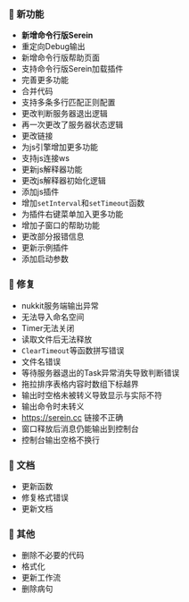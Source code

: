 
### 🚀 新功能

- **新增命令行版Serein**
- 重定向Debug输出
- 新增命令行版帮助页面
- 支持命令行版Serein加载插件
- 完善更多功能
- 合并代码
- 支持多条多行匹配正则配置
- 更改判断服务器退出逻辑
- 再一次更改了服务器状态逻辑
- 更改链接
- 为js引擎增加更多功能
- 支持js连接ws
- 更新js解释器功能
- 更改js解释器初始化逻辑
- 添加js插件
- 增加`setInterval`和`setTimeout`函数
- 为插件右键菜单加入更多功能
- 增加子窗口的帮助功能
- 更改部分报错信息
- 更新示例插件
- 添加启动参数

### 🐛 修复

- nukkit服务端输出异常
- 无法导入命名空间
- Timer无法关闭
- 读取文件后无法释放
- `ClearTimeout`等函数拼写错误
- 文件名错误
- 等待服务器退出的Task异常消失导致判断错误
- 拖拉排序表格内容时数组下标越界
- 输出时空格未被转义导致显示与实际不符
- 输出命令时未转义
- <https://serein.cc> 链接不正确
- 窗口释放后消息仍能输出到控制台
- 控制台输出空格不换行

### 📃 文档

- 更新函数
- 修复格式错误
- 更新文档

### 🧰 其他

- 删除不必要的代码
- 格式化
- 更新工作流
- 删除病句
